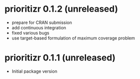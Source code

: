 # prioritizr 0.1.2 (unreleased)

* prepare for CRAN submission
* add continuous integration
* fixed various bugs
* use target-based formulation of maximum coverage problem

# prioritizr 0.1.1 (unreleased)

* Initial package version

